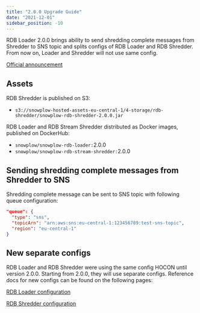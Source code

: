 ```yaml
---
title: "2.0.0 Upgrade Guide"
date: "2021-12-01"
sidebar_position: -10
---
```


RDB Loader 2.0.0 brings ability to send shredding complete messages from Shredder to SNS topic and splits configs of RDB Loader and RDB Shredder. From now on, Loader and Shredder will not use same config.

[Official announcement](https://discourse.snowplow.io/t/snowplow-rdb-loader-2-0-0-released/6034)

## Assets

RDB Shredder is published on S3:

- `s3://snowplow-hosted-assets-eu-central-1/4-storage/rdb-shredder/snowplow-rdb-shredder-2.0.0.jar`

RDB Loader and RDB Stream Shredder distributed as Docker images, published on DockerHub:

- `snowplow/snowplow-rdb-loader:`2.0.0
- `snowplow/snowplow-rdb-stream-shredder:`2.0.0

## Sending shredding complete messages from Shredder to SNS

Shredding complete message can be sent to SNS topic with following queue configuration:

```json
"queue": {
  "type": "sns",
  "topicArn": "arn:aws:sns:eu-central-1:123456789:test-sns-topic",
  "region": "eu-central-1"
}
```

## New separate configs

RDB Loader and RDB Shredder were using the same config HOCON until version 2.0.0. Starting from 2.0.0, they will use separate configs. Reference docs for new configs can be found on the following pages:

[RDB Loader configuration](/docs/pipeline-components-and-applications/loaders-storage-targets/snowplow-rdb-loader/previous-versions/snowplow-rdb-loader/configuration-reference/index.md)

[RDB Shredder configuration](/docs/pipeline-components-and-applications/loaders-storage-targets/snowplow-rdb-loader/previous-versions/snowplow-rdb-loader/rdb-shredder-configuration-reference/index.md)
